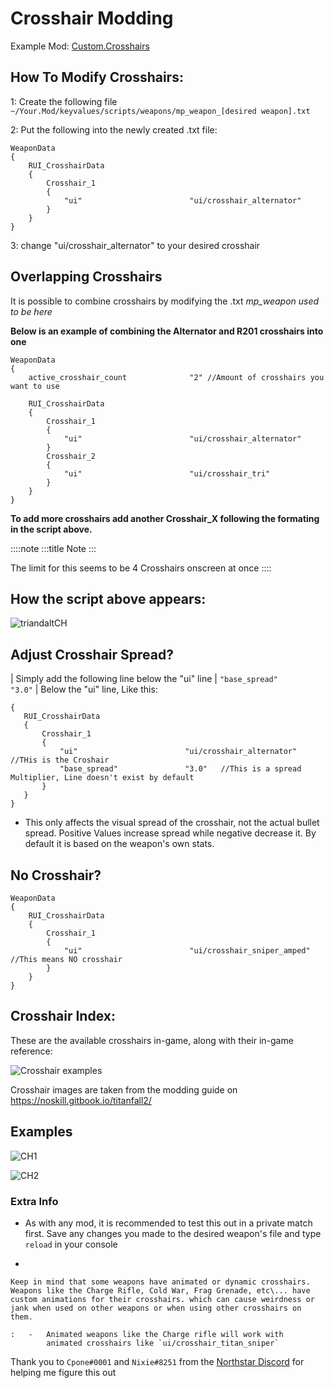 # Crosshair Modding

Example Mod:
[Custom.Crosshairs](https://github.com/MysteriousRSA/Custom.Crosshairs)

## How To Modify Crosshairs:

1: Create the following file
`~/Your.Mod/keyvalues/scripts/weapons/mp_weapon_[desired weapon].txt`

2: Put the following into the newly created .txt file:

    WeaponData
    {   
        RUI_CrosshairData
        {
            Crosshair_1 
            {
                "ui"                        "ui/crosshair_alternator" 
            }
        }
    }

3: change \"ui/crosshair_alternator\" to your desired crosshair

## Overlapping Crosshairs

It is possible to combine crosshairs by modifying the
.txt *mp_weapon used to be here*

**Below is an example of combining the Alternator and R201 crosshairs
into one**

    WeaponData
    {
        active_crosshair_count              "2" //Amount of crosshairs you want to use

        RUI_CrosshairData
        {
            Crosshair_1                                                                     
            {
                "ui"                        "ui/crosshair_alternator"   
            }                                                                               
            Crosshair_2                                                                     
            {
                "ui"                        "ui/crosshair_tri"          
            }                                                                              
        }
    }

**To add more crosshairs add another Crosshair_X following the formating
in the script above.**

::::note
:::title
Note
:::

The limit for this seems to be 4 Crosshairs onscreen at once
::::

## How the script above appears:

![triandaltCH](https://user-images.githubusercontent.com/45333346/149623038-64937ab7-bb0f-450c-ba92-97c625e715bf.png)

## Adjust Crosshair Spread?

| Simply add the following line below the \"ui\" line
| `"base_spread"               "3.0"`
| Below the \"ui\" line, Like this:

    {   
       RUI_CrosshairData
       {
           Crosshair_1 
           {
               "ui"                        "ui/crosshair_alternator" //THis is the Croshair
               "base_spread"               "3.0"   //This is a spread Multiplier, Line doesn't exist by default
           }
       }
    }

-   This only affects the visual spread of the crosshair, not the actual
    bullet spread. Positive Values increase spread while negative
    decrease it. By default it is based on the weapon\'s own stats.

## No Crosshair?

    WeaponData
    {   
        RUI_CrosshairData
        {
            Crosshair_1 
            {
                "ui"                        "ui/crosshair_sniper_amped" //This means NO crosshair
            }
        }
    }

## Crosshair Index:

These are the available crosshairs in-game, along with their in-game
reference:

![Crosshair
examples](https://github.com/Riccorbypro/Custom.Crosshairs/raw/main/assets/crosshairs.png)

Crosshair images are taken from the modding guide on
<https://noskill.gitbook.io/titanfall2/>

## Examples

![CH1](https://user-images.githubusercontent.com/45333346/149503054-45eb1fa5-5e89-4bf1-bf58-b58c1bfab94b.png)

![CH2](https://user-images.githubusercontent.com/45333346/149503085-154c05b8-4a76-4d03-80aa-fe67fba1bcb1.png)

### Extra Info

-   As with any mod, it is recommended to test this out in a private
    match first. Save any changes you made to the desired weapon\'s file
    and type `reload` in your console

-   

    Keep in mind that some weapons have animated or dynamic crosshairs. Weapons like the Charge Rifle, Cold War, Frag Grenade, etc\... have custom animations for their crosshairs. which can cause weirdness or jank when used on other weapons or when using other crosshairs on them.

    :   -   Animated weapons like the Charge rifle will work with
            animated crosshairs like `ui/crosshair_titan_sniper`

Thank you to `Cpone#0001` and `Nixie#8251` from the [Northstar
Discord](https://northstar.tf/discord) for helping me figure this out
